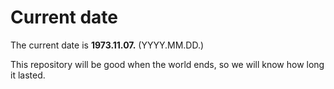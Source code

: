 # Current date

The current date is **1973.11.07.** (YYYY.MM.DD.)

This repository will be good when the world ends, so we will know how long it lasted.
